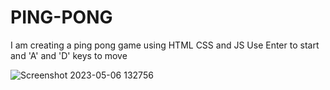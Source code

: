 # PING-PONG
I am creating a ping pong game using HTML CSS and JS
Use Enter to start and 'A' and 'D' keys to move

![Screenshot 2023-05-06 132756](https://user-images.githubusercontent.com/116745835/236611500-19932d0b-a0b2-4c32-9843-bce23151acf4.jpg)
